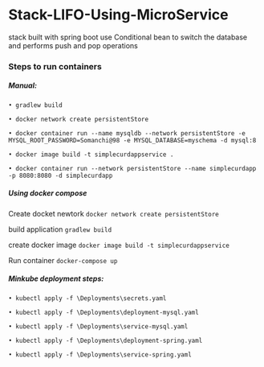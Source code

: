 # Stack-LIFO-Using-MicroService

stack built with spring boot use Conditional bean to switch the database and performs push and pop operations

### Steps to run containers

##### Manual: 
	• gradlew build
	
	• docker network create persistentStore
	
	• docker container run --name mysqldb --network persistentStore -e MYSQL_ROOT_PASSWORD=Somanchi@98 -e MYSQL_DATABASE=myschema -d mysql:8
	
	• docker image build -t simplecurdappservice .

	• docker container run --network persistentStore --name simplecurdapp -p 8080:8080 -d simplecurdapp

##### Using docker compose
Create docket newtork ```docker network create persistentStore```

build application ```gradlew build ``` 

create docker image ```docker image build -t simplecurdappservice```

Run container ```docker-compose up```

##### Minkube deployment steps:

	• kubectl apply -f \Deployments\secrets.yaml
	
	• kubectl apply -f \Deployments\deployment-mysql.yaml
	 
	• kubectl apply -f \Deployments\service-mysql.yaml
	
	• kubectl apply -f \Deployments\deployment-spring.yaml
	
	• kubectl apply -f \Deployments\service-spring.yaml
